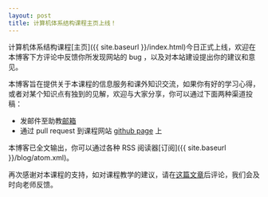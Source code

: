 ```yaml
---
layout: post
title: 计算机体系结构课程主页上线！
---
```


计算机体系结构课程[主页]({{ site.baseurl }}/index.html)今日正式上线，欢迎在本博客下方评论中反馈你所发现网站的 bug ，以及对本站建设提出你的建议和意见。

本博客旨在提供关于本课程的信息服务和课外知识交流，如果你有好的学习心得，或者对某个知识点有独到的见解，欢迎与大家分享，你可以通过下面两种渠道投稿：

* 发邮件至助教[邮箱](mailto:guohl@mail.ustc.edu.cn)
* 通过 pull request 到课程网站 [github page](https://github.com/hazirguo/ca2014/) 上

本博客已全文输出，你可以通过各种 RSS 阅读器[订阅]({{ site.baseurl }}/blog/atom.xml)。

再次感谢对本课程的支持，如对课程教学的建议，请在[这篇文章]()后评论，我们会及时向老师反馈。


